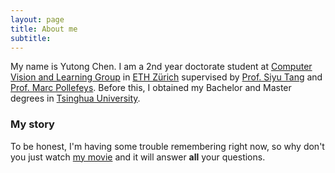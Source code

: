 ```yaml
---
layout: page
title: About me
subtitle: 
---
```


My name is Yutong Chen. I am a 2nd year doctorate student at [Computer Vision and Learning Group](https://vlg.inf.ethz.ch/) in [ETH Zürich](https://ethz.ch/en.html) supervised by [Prof. Siyu Tang](https://vlg.inf.ethz.ch/team/Prof-Dr-Siyu-Tang.html) and [Prof. Marc Pollefeys](https://people.inf.ethz.ch/marc.pollefeys/). Before this, I obtained my Bachelor and Master degrees in [Tsinghua University](https://www.tsinghua.edu.cn/en/).


### My story

To be honest, I'm having some trouble remembering right now, so why don't you just watch [my movie](https://en.wikipedia.org/wiki/The_Princess_Bride_%28film%29) and it will answer **all** your questions.
